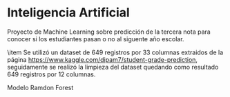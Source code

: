 # Inteligencia Artificial
Proyecto de Machine Learning sobre predicción de la tercera nota para conocer si los estudiantes pasan o no al siguente año escolar.

\item Se utilizó un dataset de 649 registros por 33 columnas extraidos de la página https://www.kaggle.com/dipam7/student-grade-prediction, seguidamente se realizó la limpieza del dataset quedando como resultado 649 registros por 12 columnas.

Modelo Ramdon Forest
